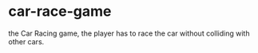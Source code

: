 # car-race-game
the Car Racing game, the player has to race the car without colliding with other cars.
